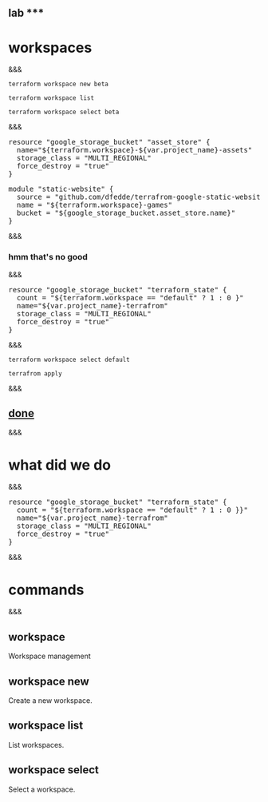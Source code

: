 <!-- .slide: data-background="#01b564" -->
## lab ***
# workspaces
&&&
```
terraform workspace new beta
```
```
terraform workspace list
```
```
terraform workspace select beta
```
&&&
<pre>
resource "google_storage_bucket" "asset_store" {
  name="${terraform.workspace}-${var.project_name}-assets"
  storage_class = "MULTI_REGIONAL"
  force_destroy = "true"
}
</pre>

<pre>
module "static-website" {
  source = "github.com/dfedde/terrafrom-google-static-website"
  name = "${terraform.workspace}-games"
  bucket = "${google_storage_bucket.asset_store.name}"
}
</pre>
&&&
### hmm that's no good
&&&
<pre>
resource "google_storage_bucket" "terraform_state" {
  count = "${terraform.workspace == "default" ? 1 : 0 }"
  name="${var.project_name}-terrafrom"                               
  storage_class = "MULTI_REGIONAL"
  force_destroy = "true"
}
</pre>
&&&
```
terraform workspace select default
```
```
terrafrom apply
```
&&&
## <a href="http://$IP$:4567/done/***" target="_blank">done</a>
&&&
# what did we do
&&&
<pre>
resource "google_storage_bucket" "terraform_state" {
  <span class="fragment highlight-current-green" data-fragment-index="2">count</span> = "${<span class="fragment highlight-current-green"data-fragment-index="3"><span data-fragment-index="1" class="fragment highlight-current-green">terraform.workspace</span> == "default" ? 1 : 0 </span>}}"
  name="${var.project_name}-terrafrom"                               
  storage_class = "MULTI_REGIONAL"
  force_destroy = "true"
}
</pre>
&&&
# commands
&&&

## workspace
 Workspace management <!-- .element: class="fragment" -->

## workspace new <!-- .element: class="fragment" -->
 Create a new workspace. <!-- .element: class="fragment" -->

## workspace list <!-- .element: class="fragment" -->
 List workspaces. <!-- .element: class="fragment" -->

## workspace select <!-- .element: class="fragment" -->
 Select a workspace. <!-- .element: class="fragment" -->
